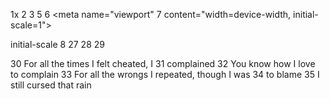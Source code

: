 <!DOCTYPE html>
1x
2 <html>
3 <head>
5 <meta charset="utf-8">
6 <meta name="viewport"
7 content="width=device-width, initial-scale=1">

initial-scale
8 <style type="text/css">
9 body {
10 display: flex;
11 align-items: center;
12 justify-content: center;
    13 height: 100vh; 14 margin: 0px;
15 background-color: #262626; 16 }
17 p{
18 font-size: 8px;
19 line-height: 8px;
 background:url(testing.jpeg); 
 21 background-position: center;
22 -webkit-background-clip.text;
23 background-attachment: fixed;
24 -webkit-text-fill-color:rgba(255,255,255,0);
25}
26 </style>
27 </head>
28 <body>
29 <p>
30 For all the times I felt cheated, I
31 complained
32 You know how I love to complain
33 For all the wrongs I repeated, though I was
34 to blame 35 I still cursed that rain

